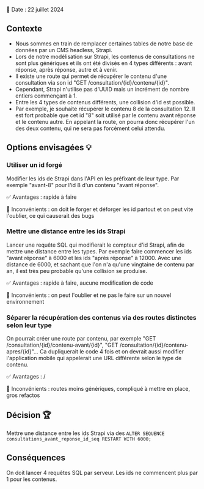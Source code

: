📅 Date : 22 juillet 2024

## Contexte

- Nous sommes en train de remplacer certaines tables de notre base de données par un CMS headless, Strapi. 
- Lors de notre modélisation sur Strapi, les contenus de consultations ne sont plus génériques et ils ont été divisés en 4 types différents : avant réponse, après réponse, autre et à venir.
- Il existe une route qui permet de récupérer le contenu d'une consultation via son id "GET /consultation/{id}/contenu/{id}".
- Cependant, Strapi n'utilise pas d'UUID mais un incrément de nombre entiers commençant à 1. 
- Entre les 4 types de contenus différents, une collision d'id est possible.
- Par exemple, je souhaite récupérer le contenu 8 de la consultation 12. Il est fort probable que cet id "8" soit utilisé par le contenu avant réponse et le contenu autre. En appelant la route, on pourra donc récupérer l'un des deux contenu, qui ne sera pas forcément celui attendu.

## Options envisagées 💡

### Utiliser un id forgé
Modifier les ids de Strapi dans l'API en les préfixant de leur type. Par exemple "avant-8" pour l'id 8 d'un contenu "avant réponse".

✅ Avantages : rapide à faire

🚫 Inconvénients : on doit le forger et déforger les id partout et on peut vite l'oublier, ce qui causerait des bugs

### Mettre une distance entre les ids Strapi
Lancer une requête SQL qui modifierait le compteur d'id Strapi, afin de mettre une distance entre les types.
Par exemple faire commencer les ids "avant réponse" à 6000 et les ids "après réponse" à 12000. Avec une distance de 6000, et sachant que l'on n'a qu'une vingtaine de contenu par an, il est très peu probable qu'une collision se produise.

✅ Avantages : rapide à faire, aucune modification de code

🚫 Inconvénients : on peut l'oublier et ne pas le faire sur un nouvel environnement

### Séparer la récupération des contenus via des routes distinctes selon leur type
On pourrait créer une route par contenu, par exemple "GET /consultation/{id}/contenu-avant/{id}", "GET /consultation/{id}/contenu-apres/{id}"...
Ca dupliquerait le code 4 fois et on devrait aussi modifier l'application mobile qui appelerait une URL différente selon le type de contenu.

✅ Avantages : /

🚫 Inconvénients : routes moins génériques, compliqué à mettre en place, gros refactos 

## Décision 🏆
Mettre une distance entre les ids Strapi via des `ALTER SEQUENCE consultations_avant_reponse_id_seq RESTART WITH 6000;`

## Conséquences
On doit lancer 4 requêtes SQL par serveur. 
Les ids ne commencent plus par 1 pour les contenus.

